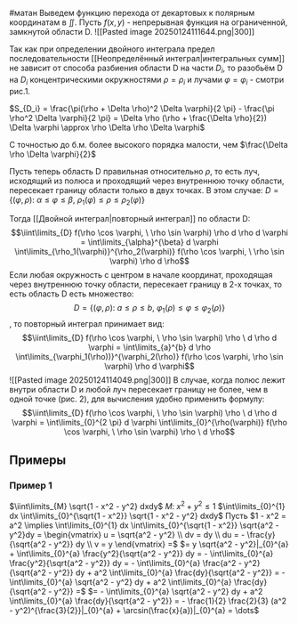 #матан 
Выведем функцию перехода от декартовых к полярным координатам в $\iint$. Пусть $f(x, y)$ - непрерывная функция на ограниченной, замкнутой области D.
![[Pasted image 20250124111644.png|300]]

Так как при определении двойного интеграла предел последовательности [[Неопределённый интеграл|интегральных сумм]] не зависит от способа разбиения области D на части $D_i$, то разобьём D на $D_i$ концентрическими окружностями $\rho = \rho_i$ и лучами $\varphi = \varphi_i$ - смотри рис.1.

$S_{D_i} = \frac{\pi(\rho + \Delta \rho)^2 \Delta \varphi}{2 \pi} - \frac{\pi \rho^2 \Delta \varphi}{2 \pi} = \Delta \rho (\rho + \frac{\Delta \rho}{2}) \Delta \varphi \approx \rho \Delta \rho \Delta \varphi$

С точностью до б.м. более высокого порядка малости, чем $\frac{\Delta \rho \Delta \varphi}{2}$

Пусть теперь область D правильная относительно $\rho$, то есть луч, исходящий из полюса и проходящий через внутреннюю точку области, пересекает границу области только в двух точках. В этом случае: $D = \{ (\varphi, \rho): \ \alpha \leq \varphi \leq \beta, \ \rho_1(\varphi) \leq \rho \leq \rho_2(\varphi) \}$

Тогда [[Двойной интеграл|повторный интеграл]] по области D: $$\iint\limits_{D} f(\rho \cos \varphi, \ \rho \sin \varphi) \rho d \rho d \varphi = \int\limits_{\alpha}^{\beta} d \varphi \int\limits_{\rho_1(\varphi)}^{\rho_2(\varphi)} f(\rho \cos \varphi, \ \rho \sin \varphi) \rho d \rho$$
Если любая окружность с центром в начале координат, проходящая через внутреннюю точку области, пересекает границу в 2-х точках, то есть область D есть множество: $$D = \{ (\varphi, \rho): \ a \leq \rho \leq b, \ \varphi_1(\rho) \leq \varphi \leq \varphi_2(\rho) \}$$
, то повторный интеграл принимает вид: $$\iint\limits_{D} f(\rho \cos \varphi, \ \rho \sin \varphi) \rho \ d \rho d \varphi = \int\limits_{a}^{b} d \rho \int\limits_{\varphi_1(\rho))}^{\varphi_2(\rho)} f(\rho \cos \varphi, \rho \sin \varphi) \rho d \varphi$$
![[Pasted image 20250124114049.png|300]]
В случае, когда полюс лежит внутри области D и любой луч пересекает границу не более, чем в одной точке (рис. 2), для вычисления удобно применить формулу: $$\iint\limits_{D} f(\rho \cos \varphi, \ \rho \sin \varphi) \rho \ d \rho d \varphi = \int\limits_{0}^{2 \pi} d \varphi \int\limits_{0}^{\rho(\varphi)} f(\rho \cos \varphi, \ \rho \sin \varphi) \rho \ d \rho$$

## Примеры
### Пример 1
$\iint\limits_{M} \sqrt{1 - x^2 - y^2} dxdy$
$M: \ x^2 + y^2 \leq 1$
$\int\limits_{0}^{1} dx \int\limits_{0}^{\sqrt{1 - x^2}} \sqrt{1 - x^2 - y^2} dxdy$
Пусть $1 - x^2 = a^2 \implies \int\limits_{0}^{1} dx \int\limits_{0}^{\sqrt{1 - x^2}} \sqrt{a^2 - y^2}dy = \begin{vmatrix} u = \sqrt{a^2 - y^2} \\ dv = dy \\ du = - \frac{y}{\sqrt{a^2 - y^2}} dy \\ v = y \end{vmatrix} =$
$= y \sqrt{a^2 - y^2}|_{0}^{a} + \int\limits_{0}^{a} \frac{y^2}{\sqrt{a^2 - y^2}} dy = - \int\limits_{0}^{a} \frac{y^2}{\sqrt{a^2 - y^2}} dy = - \int\limits_{0}^{a} \frac{a^2 - y^2}{\sqrt{a^2 - y^2}} dy + a^2 \int\limits_{0}^{a} \frac{dy}{\sqrt{a^2 - y^2}} = - \int\limits_{0}^{a} \sqrt{a^2 - y^2} dy + a^2 \int\limits_{0}^{a} \frac{dy}{\sqrt{a^2 - y^2}} =$
$= - \int\limits_{0}^{a} \sqrt{a^2 - y^2} dy + a^2 \int\limits_{0}^{a} \frac{dy}{\sqrt{a^2 - y^2}} = - \frac{1}{2} \frac{2}{3} (a^2 - y^2)^{\frac{3}{2}}|_{0}^{a} + \arcsin(\frac{x}{a})|_{0}^{a} = \dots$